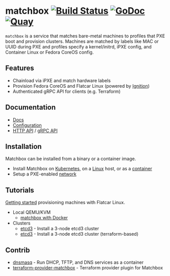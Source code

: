 # matchbox [![Build Status](https://github.com/poseidon/matchbox/workflows/test/badge.svg)](https://github.com/poseidon/matchbox/actions?query=workflow%3Atest+branch%3Amaster) [![GoDoc](https://godoc.org/github.com/poseidon/matchbox?status.svg)](https://godoc.org/github.com/poseidon/matchbox) [![Quay](https://img.shields.io/badge/container-quay-green)](https://quay.io/repository/poseidon/matchbox)

`matchbox` is a service that matches bare-metal machines to profiles that PXE boot and provision clusters. Machines are matched by labels like MAC or UUID during PXE and profiles specify a kernel/initrd, iPXE config, and Container Linux or Fedora CoreOS config.

## Features

* Chainload via iPXE and match hardware labels
* Provision Fedora CoreOS and Flatcar Linux (powered by [Ignition](https://github.com/coreos/ignition))
* Authenticated gRPC API for clients (e.g. Terraform)

## Documentation

* [Docs](https://matchbox.psdn.io/)
* [Configuration](docs/config.md)
* [HTTP API](docs/api-http.md) / [gRPC API](docs/grpc-api.md)

## Installation

Matchbox can be installed from a binary or a container image.

* Install Matchbox on [Kubernetes](docs/deployment.md#kubernetes), on a [Linux](docs/deployment.md) host, or as a [container](docs/deployment.md#docker)
* Setup a PXE-enabled [network](docs/network-setup.md)

## Tutorials

[Getting started](docs/getting-started.md) provisioning machines with Flatcar Linux.

* Local QEMU/KVM
    * [matchbox with Docker](docs/getting-started-docker.md)
* Clusters
    * [etcd3](docs/getting-started-docker.md) - Install a 3-node etcd3 cluster
    * [etcd3](https://github.com/poseidon/matchbox/tree/master/examples/terraform/etcd3-install) - Install a 3-node etcd3 cluster (terraform-based)

## Contrib

* [dnsmasq](contrib/dnsmasq/README.md) - Run DHCP, TFTP, and DNS services as a container
* [terraform-provider-matchbox](https://github.com/poseidon/terraform-provider-matchbox) - Terraform provider plugin for Matchbox
